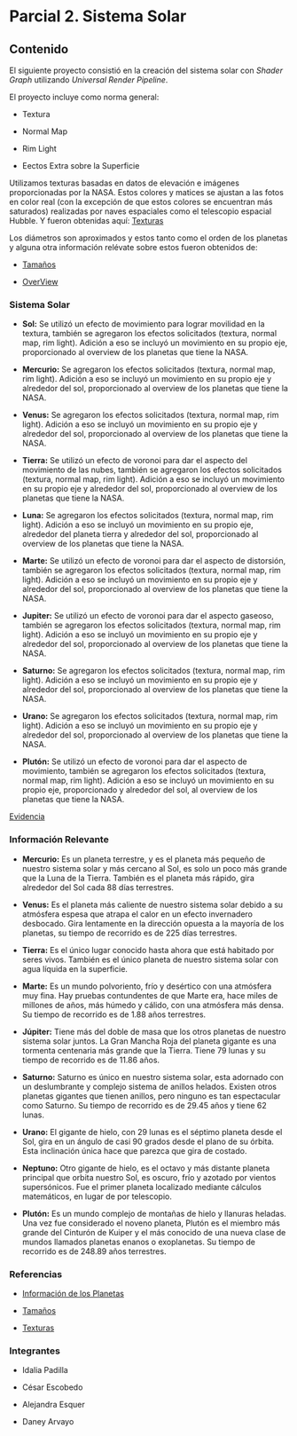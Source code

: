 # Parcial 2. Sistema Solar 

## Contenido 

El siguiente proyecto consistió en la creación del sistema solar con _Shader Graph_ utilizando _Universal Render Pipeline_. 

El proyecto incluye como norma general:

- Textura   

- Normal Map  

- Rim Light   

- Eectos Extra sobre la Superficie

Utilizamos texturas basadas en datos de elevación e imágenes proporcionadas por la NASA. Estos colores y matices se ajustan a las fotos en color real (con la excepción de que estos colores se encuentran más saturados) realizadas por naves espaciales como el telescopio espacial Hubble. Y fueron obtenidas aquí: [Texturas](https://www.solarsystemscope.com/textures/) 

Los diámetros son aproximados y estos tanto como el orden de los planetas y alguna otra información relévate sobre estos fueron obtenidos de:   

- [Tamaños](https://solarsystem.nasa.gov/resources/686/solar-system-sizes/) 

- [OverView](https://solarsystem.nasa.gov/planets/overview/) 

### Sistema Solar 

- __Sol:__ Se utilizó un efecto de movimiento para lograr movilidad en la textura, también se agregaron los efectos solicitados (textura, normal map, rim light). Adición a eso se incluyó un movimiento en su propio eje, proporcionado al overview de los planetas que tiene la NASA. 

- __Mercurio:__ Se agregaron los efectos solicitados (textura, normal map, rim light). Adición a eso se incluyó un movimiento en su propio eje y alrededor del sol, proporcionado al overview de los planetas que tiene la NASA.

- __Venus:__ Se agregaron los efectos solicitados (textura, normal map, rim light). Adición a eso se incluyó un movimiento en su propio eje y alrededor del sol, proporcionado al overview de los planetas que tiene la NASA.

- __Tierra:__ Se utilizó un efecto de voronoi para dar el aspecto del movimiento de las nubes, también se agregaron los efectos solicitados (textura, normal map, rim light). Adición a eso se incluyó un movimiento en su propio eje y alrededor del sol, proporcionado al overview de los planetas que tiene la NASA.

- __Luna:__ Se agregaron los efectos solicitados (textura, normal map, rim light). Adición a eso se incluyó un movimiento en su propio eje, alrededor del planeta tierra y alrededor del sol, proporcionado al overview de los planetas que tiene la NASA. 

- __Marte:__ Se utilizó un efecto de voronoi para dar el aspecto de distorsión, también se agregaron los efectos solicitados (textura, normal map, rim light). Adición a eso se incluyó un movimiento en su propio eje y alrededor del sol, proporcionado al overview de los planetas que tiene la NASA. 

- __Jupiter:__ Se utilizó un efecto de voronoi para dar el aspecto gaseoso, también se agregaron los efectos solicitados (textura, normal map, rim light). Adición a eso se incluyó un movimiento en su propio eje y alrededor del sol, proporcionado al overview de los planetas que tiene la NASA. 

- __Saturno:__ Se agregaron los efectos solicitados (textura, normal map, rim light). Adición a eso se incluyó un movimiento en su propio eje y alrededor del sol, proporcionado al overview de los planetas que tiene la NASA. 

- __Urano:__ Se agregaron los efectos solicitados (textura, normal map, rim light). Adición a eso se incluyó un movimiento en su propio eje y alrededor del sol, proporcionado al overview de los planetas que tiene la NASA. 

- __Plutón:__ Se utilizó un efecto de voronoi para dar el aspecto de movimiento, también se agregaron los efectos solicitados (textura, normal map, rim light). Adición a eso se incluyó un movimiento en su propio eje, proporcionado y alrededor del sol, al overview de los planetas que tiene la NASA. 

[Evidencia](https://drive.google.com/drive/u/0/folders/1kr8dNq6MwEkJjIEG64hYDDAZ8u730p_L) 

### Información Relevante 

- __Mercurio:__ Es un planeta terrestre, y es el planeta más pequeño de nuestro sistema solar y más cercano al Sol, es solo un poco más grande que la Luna de la Tierra. También es el planeta más rápido, gira alrededor del Sol cada 88 días terrestres.  

- __Venus:__ Es el planeta más caliente de nuestro sistema solar debido a su atmósfera espesa que atrapa el calor en un efecto invernadero desbocado. Gira lentamente en la dirección opuesta a la mayoría de los planetas, su tiempo de recorrido es de 225 días terrestres.   

- __Tierra:__ Es el único lugar conocido hasta ahora que está habitado por seres vivos. También es el único planeta de nuestro sistema solar con agua líquida en la superficie. 

- __Marte:__ Es un mundo polvoriento, frío y desértico con una atmósfera muy fina. Hay pruebas contundentes de que Marte era, hace miles de millones de años, más húmedo y cálido, con una atmósfera más densa. Su tiempo de recorrido es de 1.88 años terrestres. 

- __Júpiter:__ Tiene más del doble de masa que los otros planetas de nuestro sistema solar juntos. La Gran Mancha Roja del planeta gigante es una tormenta centenaria más grande que la Tierra. Tiene 79 lunas y su tiempo de recorrido es de 11.86 años.

- __Saturno:__ Saturno es único en nuestro sistema solar, esta adornado con un deslumbrante y complejo sistema de anillos helados. Existen otros planetas gigantes que tienen anillos, pero ninguno es tan espectacular como Saturno. Su tiempo de recorrido es de 29.45 años y tiene 62 lunas.

- __Urano:__ El gigante de hielo, con 29 lunas es el séptimo planeta desde el Sol, gira en un ángulo de casi 90 grados desde el plano de su órbita. Esta inclinación única hace que parezca que gira de costado.

- __Neptuno:__ Otro gigante de hielo, es el octavo y más distante planeta principal que orbita nuestro Sol, es oscuro, frío y azotado por vientos supersónicos. Fue el primer planeta localizado mediante cálculos matemáticos, en lugar de por telescopio.

- __Plutón:__ Es un mundo complejo de montañas de hielo y llanuras heladas. Una vez fue considerado el noveno planeta, Plutón es el miembro más grande del Cinturón de Kuiper y el más conocido de una nueva clase de mundos llamados planetas enanos o exoplanetas. Su tiempo de recorrido es de 248.89 años terrestres.

### Referencias

- [Información de los Planetas](https://solarsystem.nasa.gov/planets/overview/)

- [Tamaños](https://solarsystem.nasa.gov/resources/686/solar-system-sizes/)

- [Texturas](https://www.solarsystemscope.com/textures/) 

### Integrantes 

- Idalia Padilla 

- César Escobedo 

- Alejandra Esquer 

- Daney Arvayo
